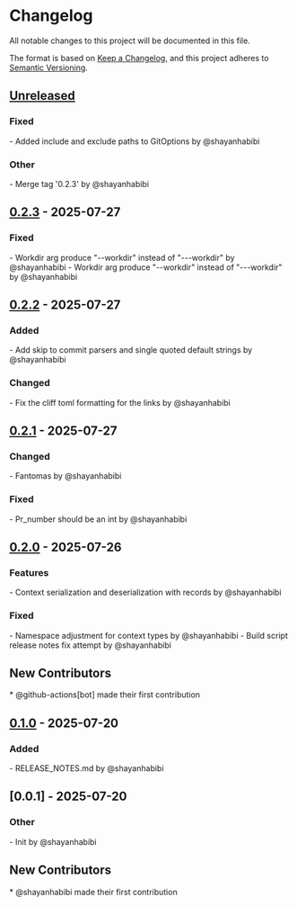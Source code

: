 # Changelog

All notable changes to this project will be documented in this file.

The format is based on [Keep a Changelog](https://keepachangelog.com/en/1.0.0/),
and this project adheres to [Semantic Versioning](https://semver.org/spec/v2.0.0.html).

<h2>

[Unreleased]

</h2>

<h3><!-- 5 -->Fixed</h3>
- Added include and exclude paths to GitOptions by @shayanhabibi

<h3><!-- 9 -->Other</h3>
- Merge tag '0.2.3' by @shayanhabibi


## [0.2.3] - 2025-07-27

<h3><!-- 5 -->Fixed</h3>
- Workdir arg produce "--workdir" instead of "---workdir" by @shayanhabibi
- Workdir arg produce "--workdir" instead of "---workdir" by @shayanhabibi


## [0.2.2] - 2025-07-27

<h3><!-- 1 -->Added</h3>
- Add skip to commit parsers and single quoted default strings by @shayanhabibi

<h3><!-- 3 -->Changed</h3>
- Fix the cliff toml formatting for the links by @shayanhabibi


## [0.2.1] - 2025-07-27

<h3><!-- 3 -->Changed</h3>
- Fantomas by @shayanhabibi

<h3><!-- 5 -->Fixed</h3>
- Pr_number should be an int by @shayanhabibi


## [0.2.0] - 2025-07-26

<h3><!-- 0 -->Features</h3>
- Context serialization and deserialization with records by @shayanhabibi

<h3><!-- 5 -->Fixed</h3>
- Namespace adjustment for context types by @shayanhabibi
- Build script release notes fix attempt by @shayanhabibi

<h2>New Contributors</h2>
* @github-actions[bot] made their first contribution

## [0.1.0] - 2025-07-20

<h3><!-- 1 -->Added</h3>
- RELEASE_NOTES.md by @shayanhabibi


## [0.0.1] - 2025-07-20

<h3><!-- 9 -->Other</h3>
- Init by @shayanhabibi

<h2>New Contributors</h2>
* @shayanhabibi made their first contribution

[unreleased]: https://github.com/shayanhabibi/Partas.Fake.Tools.GitCliff/compare/0.2.3..HEAD
[0.2.3]: https://github.com/shayanhabibi/Partas.Fake.Tools.GitCliff/compare/0.2.2..0.2.3
[0.2.2]: https://github.com/shayanhabibi/Partas.Fake.Tools.GitCliff/compare/0.2.1..0.2.2
[0.2.1]: https://github.com/shayanhabibi/Partas.Fake.Tools.GitCliff/compare/0.2.0..0.2.1
[0.2.0]: https://github.com/shayanhabibi/Partas.Fake.Tools.GitCliff/compare/0.1.0..0.2.0
[0.1.0]: https://github.com/shayanhabibi/Partas.Fake.Tools.GitCliff/compare/0.0.1..0.1.0

<!-- generated by git-cliff -->
